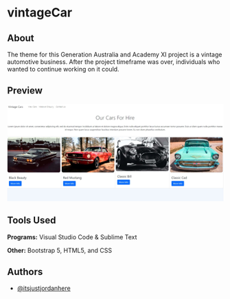 # vintageCar

## About
The theme for this Generation Australia and Academy XI project is a vintage automotive business. After the project timeframe was over, individuals who wanted to continue working on it could.

## Preview

![App Screenshot](https://raw.githubusercontent.com/itsjustjordanhere/vintageCar/master/vintage-car-capture.jpeg)


## Tools Used

**Programs:** Visual Studio Code & Sublime Text

**Other:** Bootstrap 5, HTML5, and CSS

## Authors

- [@itsjustjordanhere](https://www.github.com/itsjustjordanhere)


